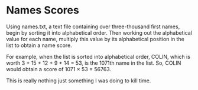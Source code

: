 # Names Scores

Using names.txt, a text file containing over three-thousand first names, begin by sorting it into alphabetical order. Then working out the alphabetical value for each name, multiply this value by its alphabetical position in the list to obtain a name score.

For example, when the list is sorted into alphabetical order, COLIN, which is worth 3 + 15 + 12 + 9 + 14 = 53, is the 1071th name in the list. So, COLIN would obtain a score of 1071 × 53 = 56763.

This is really nothing just something I was doing to kill time.
